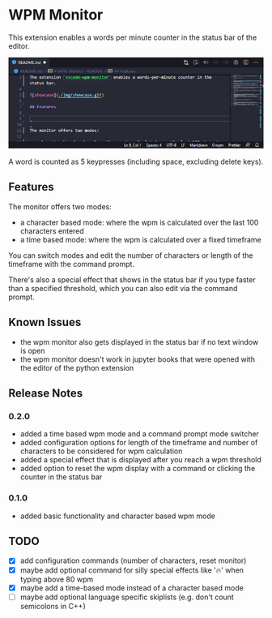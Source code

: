 # WPM Monitor

This extension enables a words per minute counter in the status bar of the editor.

![showcase](./img/showcase.gif)

A word is counted as 5 keypresses (including space, excluding delete keys).

## Features

The monitor offers two modes:

- a character based mode: where the wpm is calculated over the last 100 characters entered
- a time based mode: where the wpm is calculated over a fixed timeframe

You can switch modes and edit the number of characters or length of the timeframe with the command prompt.

There's also a special effect that shows in the status bar if you type faster than a specified threshold, which you can also edit via the command prompt.

## Known Issues

- the wpm monitor also gets displayed in the status bar if no text window is open
- the wpm monitor doesn't work in jupyter books that were opened with the editor of the python extension

## Release Notes

### 0.2.0

- added a time based wpm mode and a command prompt mode switcher
- added configuration options for length of the timeframe and number of characters to be considered for wpm calculation
- added a special effect that is displayed after you reach a wpm threshold
- added option to reset the wpm display with a command or clicking the counter in the status bar

### 0.1.0

- added basic functionality and character based wpm mode

## TODO

- [x] add configuration commands (number of characters, reset monitor)
- [x] maybe add optional command for silly special effects like '🔥' when typing above 80 wpm
- [x] maybe add a time-based mode instead of a character based mode
- [ ] maybe add optional language specific skiplists (e.g. don't count semicolons in C++)
